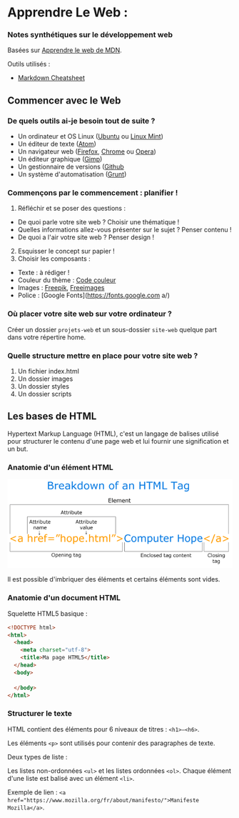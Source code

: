 # Apprendre Le Web  : 

### Notes synthétiques sur le développement web

Basées sur [Apprendre le web de MDN](https://developer.mozilla.org/fr/Apprendre).


Outils utilisés :
* [Markdown Cheatsheet](https://github.com/adam-p/markdown-here/wiki/Markdown-Cheatsheet)


## Commencer avec le Web

### De quels outils ai-je besoin tout de suite ?

* Un ordinateur et OS Linux ([Ubuntu](https://www.ubuntu-fr.org/) ou [Linux Mint](https://www.linuxmint.com/))
* Un éditeur de texte ([Atom](https://atom.io/))
* Un navigateur web ([Firefox](https://www.mozilla.org/fr/firefox/new/), [Chrome](https://www.google.com/chrome/browser/desktop/index.html) ou [Opera](http://www.opera.com/fr))
* Un éditeur graphique ([Gimp](http://www.gimp.org/))
* Un gestionnaire de versions ([Github](https://github.com/)
* Un système d'automatisation ([Grunt](http://gruntjs.com/))

### Commençons par le commencement : planifier !

1. Réfléchir et se poser des questions :
  * De quoi parle votre site web ? Choisir une thématique !
  * Quelles informations allez-vous présenter sur le sujet ? Penser contenu !
  * De quoi a l'air votre site web ? Penser design !

2. Esquisser le concept sur papier !
3. Choisir les composants :
  * Texte : à rédiger !
  * Couleur du thème : [Code couleur](http://www.code-couleur.com/index.html)
  * Images : [Freepik](http://www.freepik.com/), [Freeimages](http://fr.freeimages.com/)
  * Police : [Google Fonts](https://fonts.google.com  a/)

### Où placer votre site web sur votre ordinateur ?

Créer un dossier `projets-web` et un sous-dossier `site-web` quelque part dans votre répertire home.

### Quelle structure mettre en place pour votre site web ?

1. Un fichier index.html
2. Un dossier images
3. Un dossier styles
4. Un dossier scripts

##  Les bases de HTML

Hypertext Markup Language (HTML), c'est un langage de balises utilisé pour structurer le contenu d'une page web et lui fournir une signification et un but.

### Anatomie d'un élément HTML

<img  alt="Anatomie d'un élément HTML" src="https://github.com/CompuTux/ApprendreLeWeb/blob/master/images/html-tag.gif"/>

Il est possible d'imbriquer des éléments et certains éléments sont vides.

### Anatomie d'un document HTML

Squelette HTML5 basique :

```html
<!DOCTYPE html>
<html>
  <head>
    <meta charset="utf-8">
    <title>Ma page HTML5</title>
  </head>
  <body>
    
  </body>
</html>
```

### Structurer le texte

HTML contient des éléments pour 6 niveaux de titres : ```<h1>–<h6>```.

Les éléments ```<p>``` sont utilisés pour contenir des paragraphes de texte.

Deux types de liste :

Les listes non-ordonnées ```<ul>``` et les listes ordonnées ```<ol>```.
Chaque élément d'une liste est balisé avec un élément ```<li>```.

Exemple de lien : ```<a href="https://www.mozilla.org/fr/about/manifesto/">Manifeste Mozilla</a>```.
